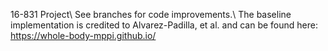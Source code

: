 16-831 Project\\
See branches for code improvements.\\
The baseline implementation is credited to Alvarez-Padilla, et al. and can be found here: https://whole-body-mppi.github.io/

